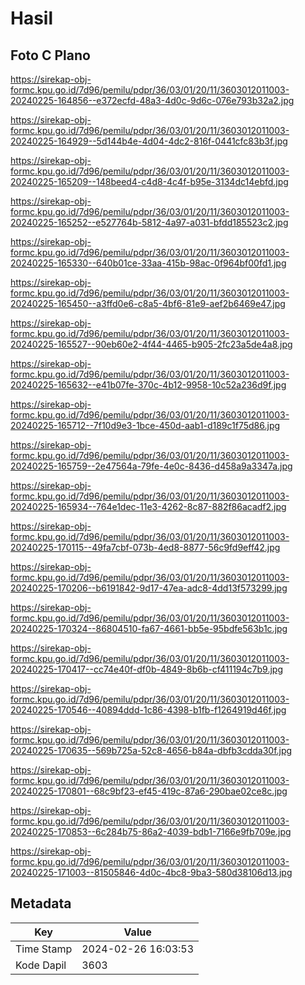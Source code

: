 # Hasil

## Foto C Plano

https://sirekap-obj-formc.kpu.go.id/7d96/pemilu/pdpr/36/03/01/20/11/3603012011003-20240225-164856--e372ecfd-48a3-4d0c-9d6c-076e793b32a2.jpg

https://sirekap-obj-formc.kpu.go.id/7d96/pemilu/pdpr/36/03/01/20/11/3603012011003-20240225-164929--5d144b4e-4d04-4dc2-816f-0441cfc83b3f.jpg

https://sirekap-obj-formc.kpu.go.id/7d96/pemilu/pdpr/36/03/01/20/11/3603012011003-20240225-165209--148beed4-c4d8-4c4f-b95e-3134dc14ebfd.jpg

https://sirekap-obj-formc.kpu.go.id/7d96/pemilu/pdpr/36/03/01/20/11/3603012011003-20240225-165252--e527764b-5812-4a97-a031-bfdd185523c2.jpg

https://sirekap-obj-formc.kpu.go.id/7d96/pemilu/pdpr/36/03/01/20/11/3603012011003-20240225-165330--640b01ce-33aa-415b-98ac-0f964bf00fd1.jpg

https://sirekap-obj-formc.kpu.go.id/7d96/pemilu/pdpr/36/03/01/20/11/3603012011003-20240225-165450--a3ffd0e6-c8a5-4bf6-81e9-aef2b6469e47.jpg

https://sirekap-obj-formc.kpu.go.id/7d96/pemilu/pdpr/36/03/01/20/11/3603012011003-20240225-165527--90eb60e2-4f44-4465-b905-2fc23a5de4a8.jpg

https://sirekap-obj-formc.kpu.go.id/7d96/pemilu/pdpr/36/03/01/20/11/3603012011003-20240225-165632--e41b07fe-370c-4b12-9958-10c52a236d9f.jpg

https://sirekap-obj-formc.kpu.go.id/7d96/pemilu/pdpr/36/03/01/20/11/3603012011003-20240225-165712--7f10d9e3-1bce-450d-aab1-d189c1f75d86.jpg

https://sirekap-obj-formc.kpu.go.id/7d96/pemilu/pdpr/36/03/01/20/11/3603012011003-20240225-165759--2e47564a-79fe-4e0c-8436-d458a9a3347a.jpg

https://sirekap-obj-formc.kpu.go.id/7d96/pemilu/pdpr/36/03/01/20/11/3603012011003-20240225-165934--764e1dec-11e3-4262-8c87-882f86acadf2.jpg

https://sirekap-obj-formc.kpu.go.id/7d96/pemilu/pdpr/36/03/01/20/11/3603012011003-20240225-170115--49fa7cbf-073b-4ed8-8877-56c9fd9eff42.jpg

https://sirekap-obj-formc.kpu.go.id/7d96/pemilu/pdpr/36/03/01/20/11/3603012011003-20240225-170206--b6191842-9d17-47ea-adc8-4dd13f573299.jpg

https://sirekap-obj-formc.kpu.go.id/7d96/pemilu/pdpr/36/03/01/20/11/3603012011003-20240225-170324--86804510-fa67-4661-bb5e-95bdfe563b1c.jpg

https://sirekap-obj-formc.kpu.go.id/7d96/pemilu/pdpr/36/03/01/20/11/3603012011003-20240225-170417--cc74e40f-df0b-4849-8b6b-cf411194c7b9.jpg

https://sirekap-obj-formc.kpu.go.id/7d96/pemilu/pdpr/36/03/01/20/11/3603012011003-20240225-170546--40894ddd-1c86-4398-b1fb-f1264919d46f.jpg

https://sirekap-obj-formc.kpu.go.id/7d96/pemilu/pdpr/36/03/01/20/11/3603012011003-20240225-170635--569b725a-52c8-4656-b84a-dbfb3cdda30f.jpg

https://sirekap-obj-formc.kpu.go.id/7d96/pemilu/pdpr/36/03/01/20/11/3603012011003-20240225-170801--68c9bf23-ef45-419c-87a6-290bae02ce8c.jpg

https://sirekap-obj-formc.kpu.go.id/7d96/pemilu/pdpr/36/03/01/20/11/3603012011003-20240225-170853--6c284b75-86a2-4039-bdb1-7166e9fb709e.jpg

https://sirekap-obj-formc.kpu.go.id/7d96/pemilu/pdpr/36/03/01/20/11/3603012011003-20240225-171003--81505846-4d0c-4bc8-9ba3-580d38106d13.jpg


## Metadata

| Key        | Value               |
| ---------- | ------------------- |
| Time Stamp | 2024-02-26 16:03:53 |
| Kode Dapil | 3603                |



